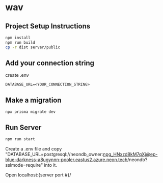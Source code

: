 # wav

## Project Setup Instructions

```sh
npm install
npm run build
cp -r dist server/public
```

## Add your connection string
create .env
```
DATABASE_URL=<YOUR_CONNECTION_STRING>
```

## Make a migration
```
npx prisma migrate dev
```

## Run Server

```sh
npm run start
```

Create a .env file and copy "DATABASE_URL=postgresql://neondb_owner:npg_HNxzd8kM7qXj@ep-blue-darkness-a8ugynnn-pooler.eastus2.azure.neon.tech/neondb?sslmode=require" into it. 

Open localhost:{server port #}/
